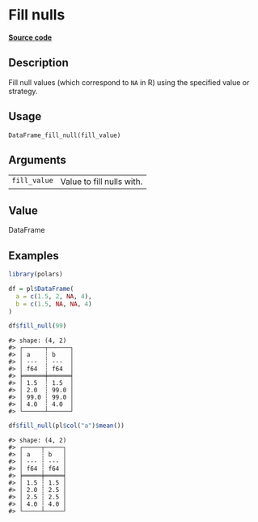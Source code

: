 
# Fill nulls

[**Source code**](https://github.com/pola-rs/r-polars/tree/main/R/dataframe__frame.R#L1208)

## Description

Fill null values (which correspond to <code>NA</code> in R) using the
specified value or strategy.

## Usage

<pre><code class='language-R'>DataFrame_fill_null(fill_value)
</code></pre>

## Arguments

<table>
<tr>
<td style="white-space: nowrap; font-family: monospace; vertical-align: top">
<code id="DataFrame_fill_null_:_fill_value">fill_value</code>
</td>
<td>
Value to fill nulls with.
</td>
</tr>
</table>

## Value

DataFrame

## Examples

``` r
library(polars)

df = pl$DataFrame(
  a = c(1.5, 2, NA, 4),
  b = c(1.5, NA, NA, 4)
)

df$fill_null(99)
```

    #> shape: (4, 2)
    #> ┌──────┬──────┐
    #> │ a    ┆ b    │
    #> │ ---  ┆ ---  │
    #> │ f64  ┆ f64  │
    #> ╞══════╪══════╡
    #> │ 1.5  ┆ 1.5  │
    #> │ 2.0  ┆ 99.0 │
    #> │ 99.0 ┆ 99.0 │
    #> │ 4.0  ┆ 4.0  │
    #> └──────┴──────┘

``` r
df$fill_null(pl$col("a")$mean())
```

    #> shape: (4, 2)
    #> ┌─────┬─────┐
    #> │ a   ┆ b   │
    #> │ --- ┆ --- │
    #> │ f64 ┆ f64 │
    #> ╞═════╪═════╡
    #> │ 1.5 ┆ 1.5 │
    #> │ 2.0 ┆ 2.5 │
    #> │ 2.5 ┆ 2.5 │
    #> │ 4.0 ┆ 4.0 │
    #> └─────┴─────┘
